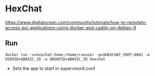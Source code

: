 # HexChat

https://www.digitalocean.com/community/tutorials/how-to-remotely-access-gui-applications-using-docker-and-caddy-on-debian-9

## Run


```
docker run -v=hexchat-home:/home/runuser -p=$HEXCHAT_PORT:8081 -e USERID=$BASIC_ID -e GROUPID=$BASIC_ID hexchat
```


* Sets the app to start in supervisord.conf


